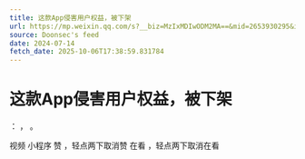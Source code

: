 ```yaml
---
title: 这款App侵害用户权益，被下架
url: https://mp.weixin.qq.com/s?__biz=MzIxMDIwODM2MA==&mid=2653930295&idx=2&sn=9304679df539d997ceb75f2305a2e4a1
source: Doonsec's feed
date: 2024-07-14
fetch_date: 2025-10-06T17:38:59.831784
---
```


# 这款App侵害用户权益，被下架

：
，
。

视频
小程序
赞
，轻点两下取消赞
在看
，轻点两下取消在看